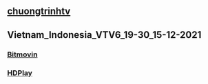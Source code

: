 ## [chuongtrinhtv](https://admin1509.github.io/chuongtrinhtv/)
## Vietnam_Indonesia_VTV6_19-30_15-12-2021

### [Bitmovin](https://bitmovin.com/demos/stream-test?format=hls&manifest=https://raw.githubusercontent.com/admin1509/admin1509/main/Vietnam_Indonesia_VTV6_19-30_15-12-2021/file.m3u8)
### [HDPlay](https://hdplay.se/?HLSP2P=https://raw.githubusercontent.com/admin1509/admin1509/main/Vietnam_Indonesia_VTV6_19-30_15-12-2021/file.m3u8)
